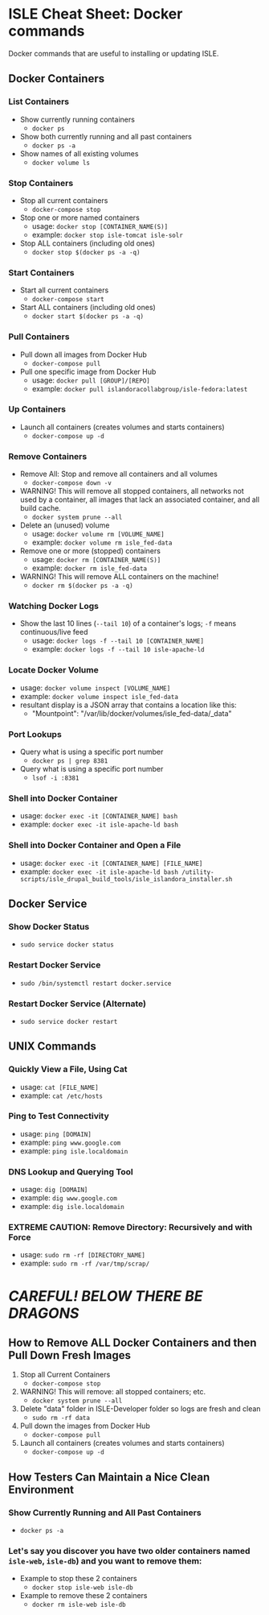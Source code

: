 # ISLE Cheat Sheet: Docker commands

Docker commands that are useful to installing or updating ISLE.


## Docker Containers

### List Containers
  * Show currently running containers
    * `docker ps`
  * Show both currently running and all past containers
    * `docker ps -a`
  * Show names of all existing volumes
    * `docker volume ls`

### Stop Containers
  * Stop all current containers
    * `docker-compose stop`
  * Stop one or more named containers
    * usage: `docker stop [CONTAINER_NAME(S)]`
    * example: `docker stop isle-tomcat isle-solr`
  * Stop ALL containers (including old ones)
    * `docker stop $(docker ps -a -q)`

### Start Containers
  * Start all current containers
    * `docker-compose start`
  * Start ALL containers (including old ones)
    * `docker start $(docker ps -a -q)`

### Pull Containers
  * Pull down all images from Docker Hub
    * `docker-compose pull`
  * Pull one specific image from Docker Hub
    * usage: `docker pull [GROUP]/[REPO]`
    * example: `docker pull islandoracollabgroup/isle-fedora:latest`

### Up Containers
  * Launch all containers (creates volumes and starts containers)
    * `docker-compose up -d`

### Remove Containers
  * Remove All: Stop and remove all containers and all volumes
    * `docker-compose down -v`
  * WARNING! This will remove all stopped containers, all networks not used by a container, all images that lack an associated container, and all build cache.
    * `docker system prune --all`
  * Delete an (unused) volume
    * usage: `docker volume rm [VOLUME_NAME]`
    * example: `docker volume rm isle_fed-data`
  * Remove one or more (stopped) containers
    * usage: `docker rm [CONTAINER_NAME(S)]`
    * example: `docker rm isle_fed-data`
  * WARNING! This will remove ALL containers on the machine!
    * `docker rm $(docker ps -a -q)`

### Watching Docker Logs
  * Show the last 10 lines (`--tail 10`) of a container's logs; `-f` means continuous/live feed
    * usage: `docker logs -f --tail 10 [CONTAINER_NAME]`
    * example: `docker logs -f --tail 10 isle-apache-ld`

### Locate Docker Volume
  * usage: `docker volume inspect [VOLUME_NAME]`
  * example: `docker volume inspect isle_fed-data`
  * resultant display is a JSON array that contains a location like this:
    * "Mountpoint": "/var/lib/docker/volumes/isle_fed-data/_data"

### Port Lookups
  * Query what is using a specific port number
    * `docker ps | grep 8381`
  * Query what is using a specific port number
    * `lsof -i :8381`

### Shell into Docker Container
  * usage: `docker exec -it [CONTAINER_NAME] bash`
  * example: `docker exec -it isle-apache-ld bash`

### Shell into Docker Container and Open a File
  * usage: `docker exec -it [CONTAINER_NAME] [FILE_NAME]`
  * example: `docker exec -it isle-apache-ld bash /utility-scripts/isle_drupal_build_tools/isle_islandora_installer.sh`


## Docker Service

### Show Docker Status
  * `sudo service docker status`
### Restart Docker Service
  * `sudo /bin/systemctl restart docker.service`
### Restart Docker Service (Alternate)
  * `sudo service docker restart`


## UNIX Commands

### Quickly View a File, Using Cat
  * usage: `cat [FILE_NAME]`
  * example: `cat /etc/hosts`

### Ping to Test Connectivity
  * usage: `ping [DOMAIN]`
  * example: `ping www.google.com`
  * example: `ping isle.localdomain`

### DNS Lookup and Querying Tool
  * usage: `dig [DOMAIN]`
  * example: `dig www.google.com`
  * example: `dig isle.localdomain`

### EXTREME CAUTION: Remove Directory: Recursively and with Force
  * usage: `sudo rm -rf [DIRECTORY_NAME]`
  * example: `sudo rm -rf /var/tmp/scrap/`


# *CAREFUL! BELOW THERE BE DRAGONS*


## How to Remove ALL Docker Containers and then Pull Down Fresh Images

1. Stop all Current Containers
    * `docker-compose stop`
1. WARNING! This will remove: all stopped containers; etc.
    * `docker system prune --all`
1. Delete "data" folder in ISLE-Developer folder so logs are fresh and clean
    * `sudo rm -rf data`
1. Pull down the images from Docker Hub
    * `docker-compose pull`
1. Launch all containers (creates volumes and starts containers)
    * `docker-compose up -d`


## How Testers Can Maintain a Nice Clean Environment

### Show Currently Running and All Past Containers
  * `docker ps -a`

### Let's say you discover you have two older containers named `isle-web`, `isle-db`) and you want to remove them:
  * Example to stop these 2 containers
    * `docker stop isle-web isle-db`
  * Example to remove these 2 containers
    * `docker rm isle-web isle-db`
